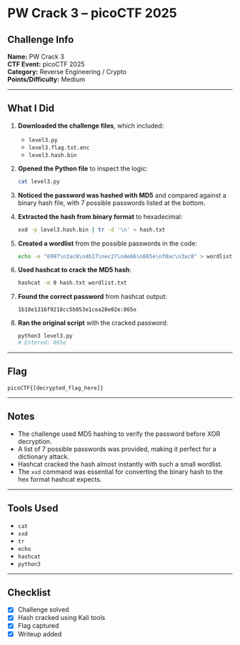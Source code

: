 # PW Crack 3 – picoCTF 2025

## Challenge Info
**Name:** PW Crack 3  
**CTF Event:** picoCTF 2025  
**Category:** Reverse Engineering / Crypto  
**Points/Difficulty:** Medium  

---

## What I Did

1. **Downloaded the challenge files**, which included:
   - `level3.py`
   - `level3.flag.txt.enc`
   - `level3.hash.bin`

2. **Opened the Python file** to inspect the logic:
   ```bash
   cat level3.py
   ```

3. **Noticed the password was hashed with MD5** and compared against a binary hash file, with 7 possible passwords listed at the bottom.

4. **Extracted the hash from binary format** to hexadecimal:
   ```bash
   xxd -p level3.hash.bin | tr -d '\n' > hash.txt
   ```

5. **Created a wordlist** from the possible passwords in the code:
   ```bash
   echo -e "6997\n3ac8\n4b17\nec27\n4e66\n865e\nf0ac\n3ac8" > wordlist.txt
   ```

6. **Used hashcat to crack the MD5 hash**:
   ```bash
   hashcat -m 0 hash.txt wordlist.txt
   ```

7. **Found the correct password** from hashcat output:
   ```
   1b18e1316f9218cc5b053e1cea28e02e:865e
   ```

8. **Ran the original script** with the cracked password:
   ```bash
   python3 level3.py
   # Entered: 865e
   ```

---

## Flag
`picoCTF{[decrypted_flag_here]}`

---

## Notes
- The challenge used MD5 hashing to verify the password before XOR decryption.
- A list of 7 possible passwords was provided, making it perfect for a dictionary attack.
- Hashcat cracked the hash almost instantly with such a small wordlist.
- The `xxd` command was essential for converting the binary hash to the hex format hashcat expects.

---

## Tools Used
- `cat`
- `xxd`
- `tr`
- `echo`
- `hashcat`
- `python3`

---

## Checklist
- [x] Challenge solved  
- [x] Hash cracked using Kali tools  
- [x] Flag captured  
- [x] Writeup added
